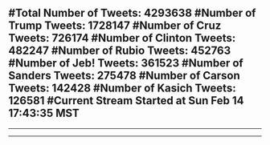 #Total Number of Tweets: 4293638 
#Number of Trump Tweets: 1728147
#Number of Cruz Tweets: 726174
#Number of Clinton Tweets: 482247
#Number of Rubio Tweets: 452763
#Number of Jeb! Tweets: 361523
#Number of Sanders Tweets: 275478
#Number of Carson Tweets: 142428
#Number of Kasich Tweets: 126581
#Current Stream Started at Sun Feb 14 17:43:35 MST
---
---
---
